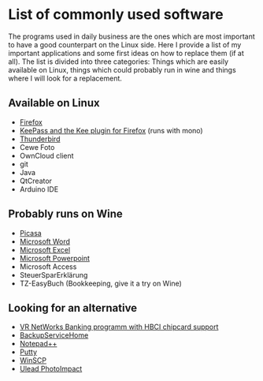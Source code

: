 # List of commonly used software

The programs used in daily business are the ones which are most important to have a good counterpart on the Linux side. Here I provide a list of my important applications and some first ideas on how to replace them (if at all). The list is divided into three categories: Things which are easily available on Linux, things which could probably run in wine and things where I will look for a replacement.

## Available on Linux

* [Firefox](Firefox.md)
* [KeePass and the Kee plugin for Firefox](Firefox.md) (runs with mono)
* [Thunderbird](Thunderbird.md)
* Cewe Foto
* OwnCloud client
* git
* Java
* QtCreator
* Arduino IDE

## Probably runs on Wine

* [Picasa](Picasa.md)
* [Microsoft Word](Office2010.md)
* [Microsoft Excel](Office2010.md)
* [Microsoft Powerpoint](Office2010.md)
* Microsoft Access
* SteuerSparErklärung
* TZ-EasyBuch (Bookkeeping, give it a try on Wine)

## Looking for an alternative

* [VR NetWorks Banking programm with HBCI chipcard support](Alternatives.md)
* [BackupServiceHome](Alternatives.md)
* [Notepad++](Alternatives.md)
* [Putty](Alternatives.md)
* [WinSCP](Alternatives.md)
* [Ulead PhotoImpact](Alternatives.md)

